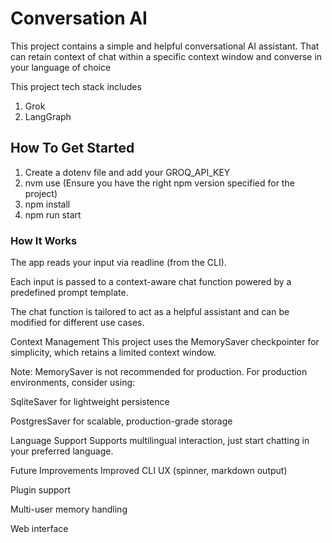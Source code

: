 # Conversation AI


This project contains a simple and helpful conversational AI assistant.
That can retain context of chat within a specific context window and converse in your language of choice

This project tech stack includes 
1. Grok
2. LangGraph

## How To Get Started 
1. Create a dotenv file and add your GROQ_API_KEY
2. nvm use (Ensure you have the right npm version specified for the project)
3. npm install
3. npm run start


### How It Works
The app reads your input via readline (from the CLI).

Each input is passed to a context-aware chat function powered by a predefined prompt template.

The chat function is tailored to act as a helpful assistant and can be modified for different use cases.

Context Management
This project uses the MemorySaver checkpointer for simplicity, which retains a limited context window.

Note: MemorySaver is not recommended for production.
For production environments, consider using:

SqliteSaver for lightweight persistence

PostgresSaver for scalable, production-grade storage

Language Support
Supports multilingual interaction, just start chatting in your preferred language.

Future Improvements
Improved CLI UX (spinner, markdown output)

Plugin support

Multi-user memory handling

Web interface